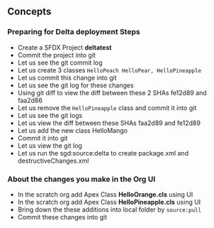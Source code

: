 ## Concepts

### Preparing for Delta deployment  Steps
- Create a SFDX Project **deltatest**
- Commit the project into git
- Let us see the git commit log
- Let us create 3 classes ```HelloPeach HelloPear, HelloPineapple```
- Let us commit this change into git
- Let us see the git log for these changes
- Using git diff to view the diff between these 2 SHAs fe12d89 and faa2d86
- Let us remove the ```HelloPineapple``` class and commit it into git
- Let us see the git logs
- Let us view the diff between these SHAs faa2d89 and fe12d89
- Let us add the new class HelloMango
- Commit it into git
- Let us view the git log
- Let us run the sgd:source:delta to create package.xml and destructiveChanges.xml


### About the changes you make in the Org UI
 
- In the scratch org add Apex Class **HelloOrange.cls** using UI
- In the scratch org add Apex Class **HelloPineapple.cls** using UI
- Bring down the these additions into local folder by ```source:pull```
- Commit these changes into git 



